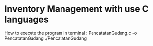 # Inventory Management with use C languages
How to execute the program in terminal : PencatatanGudang.c -o PencatatanGudang
./PencatatanGudang
